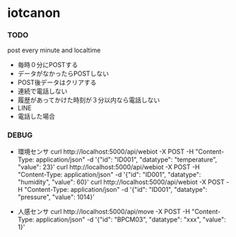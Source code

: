 # iotcanon
### TODO
post every minute and localtime
- 毎時０分にPOSTする
 - データがなかったらPOSTしない
 - POST後データはクリアする
- 連続で電話しない
 - 履歴があってかけた時刻が３分以内なら電話しない
- LINE
 - 電話した場合

### DEBUG
- 環境センサ
curl http://localhost:5000/api/webiot -X POST -H "Content-Type: application/json" -d '{"id": "ID001", "datatype": "temperature", "value": 23}'
curl http://localhost:5000/api/webiot -X POST -H "Content-Type: application/json" -d '{"id": "ID001", "datatype": "humidity", "value": 60}'
curl http://localhost:5000/api/webiot -X POST -H "Content-Type: application/json" -d '{"id": "ID001", "datatype": "pressure", "value": 1014}'

- 人感センサ
curl http://localhost:5000/api/move -X POST -H "Content-Type: application/json" -d '{"id": "BPCM03", "datatype": "xxx", "value": 1}'
